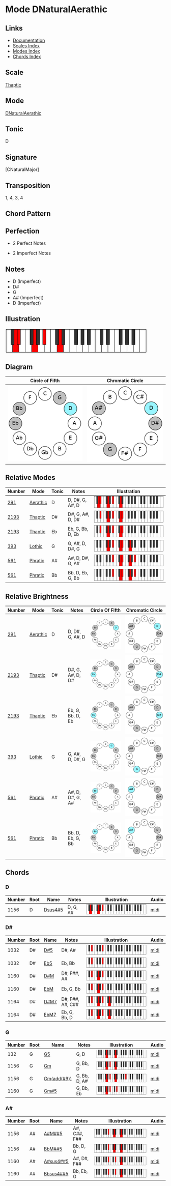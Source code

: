 # Mode DNaturalAerathic

## Links

- [Documentation](README.md)
- [Scales Index](Scales.md)
- [Modes Index](Modes.md)
- [Chords Index](Chords.md)

## Scale

[Thaptic](ScaleThaptic.md)

## Mode

[DNaturalAerathic](ModeDNaturalAerathic.md)

## Tonic

D

## Signature

[CNaturalMajor]

## Transposition

1, 4, 3, 4

## Chord Pattern



## Perfection

 - 2 Perfect Notes

 - 2 Imperfect Notes

## Notes

- D (Imperfect)
- D#
- G
- A# (Imperfect)
- D (Imperfect)

## Illustration

![DNaturalAerathic](ModeDNaturalAerathic.png)

## Diagram

| Circle of Fifth | Chromatic Circle |
|-----------------|------------------|
| ![DNaturalAerathic](CircleOfFifthModeDNaturalAerathic.png) | ![DNaturalAerathic](ChromaticCircleModeDNaturalAerathic.png) |
## Relative Modes

| Number | Mode | Tonic | Notes | Illustration |
|--------|------|-------|-------|--------------|
| [291](https://ianring.com/musictheory/scales/291) | [Aerathic](ModeAerathic.md) | D | D, D#, G, A#, D | ![DNaturalAerathic](ModeDNaturalAerathic.png) |
| [2193](https://ianring.com/musictheory/scales/2193) | [Thaptic](ModeThaptic.md) | D# | D#, G, A#, D, D# | ![DSharpThaptic](ModeDSharpThaptic.png) |
| [2193](https://ianring.com/musictheory/scales/2193) | [Thaptic](ModeThaptic.md) | Eb | Eb, G, Bb, D, Eb | ![EFlatThaptic](ModeEFlatThaptic.png) |
| [393](https://ianring.com/musictheory/scales/393) | [Lothic](ModeLothic.md) | G | G, A#, D, D#, G | ![GNaturalLothic](ModeGNaturalLothic.png) |
| [561](https://ianring.com/musictheory/scales/561) | [Phratic](ModePhratic.md) | A# | A#, D, D#, G, A# | ![ASharpPhratic](ModeASharpPhratic.png) |
| [561](https://ianring.com/musictheory/scales/561) | [Phratic](ModePhratic.md) | Bb | Bb, D, Eb, G, Bb | ![BFlatPhratic](ModeBFlatPhratic.png) |
## Relative Brightness

| Number | Mode | Tonic | Notes | Circle Of Fifth | Chromatic Circle |
|--------|------|-------|-------|-----------------|------------------|
| [291](https://ianring.com/musictheory/scales/291) | [Aerathic](ModeAerathic.md) | D | D, D#, G, A#, D | ![DNaturalAerathic](CircleOfFifthModeDNaturalAerathic.png) | ![DNaturalAerathic](ChromaticCircleModeDNaturalAerathic.png) 
| [2193](https://ianring.com/musictheory/scales/2193) | [Thaptic](ModeThaptic.md) | D# | D#, G, A#, D, D# | ![DSharpThaptic](CircleOfFifthModeDSharpThaptic.png) | ![DSharpThaptic](ChromaticCircleModeDSharpThaptic.png) 
| [2193](https://ianring.com/musictheory/scales/2193) | [Thaptic](ModeThaptic.md) | Eb | Eb, G, Bb, D, Eb | ![EFlatThaptic](CircleOfFifthModeEFlatThaptic.png) | ![EFlatThaptic](ChromaticCircleModeEFlatThaptic.png) 
| [393](https://ianring.com/musictheory/scales/393) | [Lothic](ModeLothic.md) | G | G, A#, D, D#, G | ![GNaturalLothic](CircleOfFifthModeGNaturalLothic.png) | ![GNaturalLothic](ChromaticCircleModeGNaturalLothic.png) 
| [561](https://ianring.com/musictheory/scales/561) | [Phratic](ModePhratic.md) | A# | A#, D, D#, G, A# | ![ASharpPhratic](CircleOfFifthModeASharpPhratic.png) | ![ASharpPhratic](ChromaticCircleModeASharpPhratic.png) 
| [561](https://ianring.com/musictheory/scales/561) | [Phratic](ModePhratic.md) | Bb | Bb, D, Eb, G, Bb | ![BFlatPhratic](CircleOfFifthModeBFlatPhratic.png) | ![BFlatPhratic](ChromaticCircleModeBFlatPhratic.png) 

## Chords

### D

| Number | Root | Name | Notes | Illustration | Audio |
|--------|------|------|-------|--------------|-------|
| 1156 | D | [Dsus4#5](ChordDNaturalSuspendedFourthSharpFifth.md) | D, G, A# | ![Dsus4#5](ChordDNaturalSuspendedFourthSharpFifthRootPosition.png) | [midi](ChordDNaturalSuspendedFourthSharpFifthRootPosition.mid) |

### D#

| Number | Root | Name | Notes | Illustration | Audio |
|--------|------|------|-------|--------------|-------|
| 1032 | D# | [D#5](ChordDSharpPowerChord.md) | D#, A# | ![D#5](ChordDSharpPowerChordRootPosition.png) | [midi](ChordDSharpPowerChordRootPosition.mid) |
| 1032 | D# | [Eb5](ChordEFlatPowerChord.md) | Eb, Bb | ![Eb5](ChordEFlatPowerChordRootPosition.png) | [midi](ChordEFlatPowerChordRootPosition.mid) |
| 1160 | D# | [D#M](ChordDSharpMajor.md) | D#, F##, A# | ![D#M](ChordDSharpMajorRootPosition.png) | [midi](ChordDSharpMajorRootPosition.mid) |
| 1160 | D# | [EbM](ChordEFlatMajor.md) | Eb, G, Bb | ![EbM](ChordEFlatMajorRootPosition.png) | [midi](ChordEFlatMajorRootPosition.mid) |
| 1164 | D# | [D#M7](ChordDSharpMajorSeventh.md) | D#, F##, A#, C## | ![D#M7](ChordDSharpMajorSeventhRootPosition.png) | [midi](ChordDSharpMajorSeventhRootPosition.mid) |
| 1164 | D# | [EbM7](ChordEFlatMajorSeventh.md) | Eb, G, Bb, D | ![EbM7](ChordEFlatMajorSeventhRootPosition.png) | [midi](ChordEFlatMajorSeventhRootPosition.mid) |

### G

| Number | Root | Name | Notes | Illustration | Audio |
|--------|------|------|-------|--------------|-------|
| 132 | G | [G5](ChordGNaturalPowerChord.md) | G, D | ![G5](ChordGNaturalPowerChordRootPosition.png) | [midi](ChordGNaturalPowerChordRootPosition.mid) |
| 1156 | G | [Gm](ChordGNaturalMinor.md) | G, Bb, D | ![Gm](ChordGNaturalMinorRootPosition.png) | [midi](ChordGNaturalMinorRootPosition.mid) |
| 1156 | G | [Gm(add(#9))](ChordGNaturalMinorAddSharpNinth.md) | G, Bb, D, A# | ![Gm(add(#9))](ChordGNaturalMinorAddSharpNinthRootPosition.png) | [midi](ChordGNaturalMinorAddSharpNinthRootPosition.mid) |
| 1160 | G | [Gm#5](ChordGNaturalMinorSharpFifth.md) | G, Bb, Eb | ![Gm#5](ChordGNaturalMinorSharpFifthRootPosition.png) | [midi](ChordGNaturalMinorSharpFifthRootPosition.mid) |

### A#

| Number | Root | Name | Notes | Illustration | Audio |
|--------|------|------|-------|--------------|-------|
| 1156 | A# | [A#M##5](ChordASharpMajorDoubleSharpFifth.md) | A#, C##, F## | ![A#M##5](ChordASharpMajorDoubleSharpFifthRootPosition.png) | [midi](ChordASharpMajorDoubleSharpFifthRootPosition.mid) |
| 1156 | A# | [BbM##5](ChordBFlatMajorDoubleSharpFifth.md) | Bb, D, G | ![BbM##5](ChordBFlatMajorDoubleSharpFifthRootPosition.png) | [midi](ChordBFlatMajorDoubleSharpFifthRootPosition.mid) |
| 1160 | A# | [A#sus4##5](ChordASharpSuspendedFourthDoubleSharpFifth.md) | A#, D#, F## | ![A#sus4##5](ChordASharpSuspendedFourthDoubleSharpFifthRootPosition.png) | [midi](ChordASharpSuspendedFourthDoubleSharpFifthRootPosition.mid) |
| 1160 | A# | [Bbsus4##5](ChordBFlatSuspendedFourthDoubleSharpFifth.md) | Bb, Eb, G | ![Bbsus4##5](ChordBFlatSuspendedFourthDoubleSharpFifthRootPosition.png) | [midi](ChordBFlatSuspendedFourthDoubleSharpFifthRootPosition.mid) |

